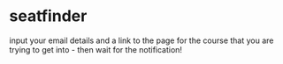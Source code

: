 # seatfinder

input your email details and a link to the page for the course that you are trying to get into - then wait for the notification!
